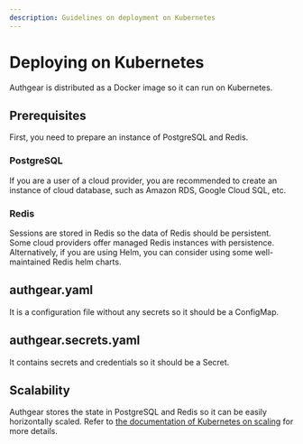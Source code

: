 ```yaml
---
description: Guidelines on deployment on Kubernetes
---
```


# Deploying on Kubernetes

Authgear is distributed as a Docker image so it can run on Kubernetes.

## Prerequisites

First, you need to prepare an instance of PostgreSQL and Redis.

### PostgreSQL

If you are a user of a cloud provider, you are recommended to create an instance of cloud database, such as Amazon RDS, Google Cloud SQL, etc.

### Redis

Sessions are stored in Redis so the data of Redis should be persistent. Some cloud providers offer managed Redis instances with persistence. Alternatively, if you are using Helm, you can consider using some well-maintained Redis helm charts.

## authgear.yaml

It is a configuration file without any secrets so it should be a ConfigMap.

## authgear.secrets.yaml

It contains secrets and credentials so it should be a Secret.

## Scalability

Authgear stores the state in PostgreSQL and Redis so it can be easily horizontally scaled. Refer to [the documentation of Kubernetes on scaling](https://kubernetes.io/docs/tutorials/kubernetes-basics/scale/scale-intro/) for more details.
